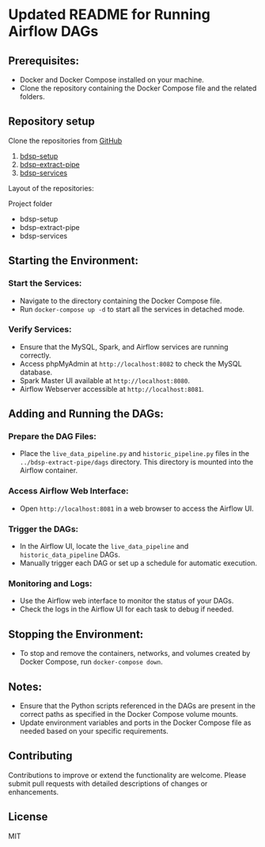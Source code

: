 
# Updated README for Running Airflow DAGs

## Prerequisites:
- Docker and Docker Compose installed on your machine.
- Clone the repository containing the Docker Compose file and the related folders.

## Repository setup
Clone the repositories from [GitHub](https://github.com/dhbw-loerrach-wds22a)
1. [bdsp-setup](https://github.com/dhbw-loerrach-wds22a/bdsp-setup)
3. [bdsp-extract-pipe](https://github.com/dhbw-loerrach-wds22a/bdsp-extract-pipe)
4. [bdsp-services](https://github.com/dhbw-loerrach-wds22a/bdsp-services)

Layout of the repositories:

Project folder
  - bdsp-setup
  - bdsp-extract-pipe
  - bdsp-services

## Starting the Environment:
### Start the Services:
- Navigate to the directory containing the Docker Compose file.
- Run `docker-compose up -d` to start all the services in detached mode.

### Verify Services:
- Ensure that the MySQL, Spark, and Airflow services are running correctly.
- Access phpMyAdmin at `http://localhost:8082` to check the MySQL database.
- Spark Master UI available at `http://localhost:8080`.
- Airflow Webserver accessible at `http://localhost:8081`.

## Adding and Running the DAGs:
### Prepare the DAG Files:
- Place the `live_data_pipeline.py` and `historic_pipeline.py` files in the `../bdsp-extract-pipe/dags` directory. This directory is mounted into the Airflow container.

### Access Airflow Web Interface:
- Open `http://localhost:8081` in a web browser to access the Airflow UI.

### Trigger the DAGs:
- In the Airflow UI, locate the `live_data_pipeline` and `historic_data_pipeline` DAGs.
- Manually trigger each DAG or set up a schedule for automatic execution.

### Monitoring and Logs:
- Use the Airflow web interface to monitor the status of your DAGs.
- Check the logs in the Airflow UI for each task to debug if needed.

## Stopping the Environment:
- To stop and remove the containers, networks, and volumes created by Docker Compose, run `docker-compose down`.

## Notes:
- Ensure that the Python scripts referenced in the DAGs are present in the correct paths as specified in the Docker Compose volume mounts.
- Update environment variables and ports in the Docker Compose file as needed based on your specific requirements.

## Contributing

Contributions to improve or extend the functionality are welcome. Please submit pull requests with detailed descriptions of changes or enhancements.

## License

MIT
